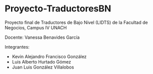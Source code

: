 # Proyecto-TraductoresBN
Proyecto final de Traductores de Bajo Nivel (LIDTS) de la Facultad de Negocios, Campus IV UNACH

Docente:
Vanessa Benavides García

Integrantes:
<ul>
  <li>Kevin Alejandro Francisco González</li>
  <li>Luis Alberto Hurtado Gómez</li>
  <li>Juan Luis González Villalobos</li>
</ul>
